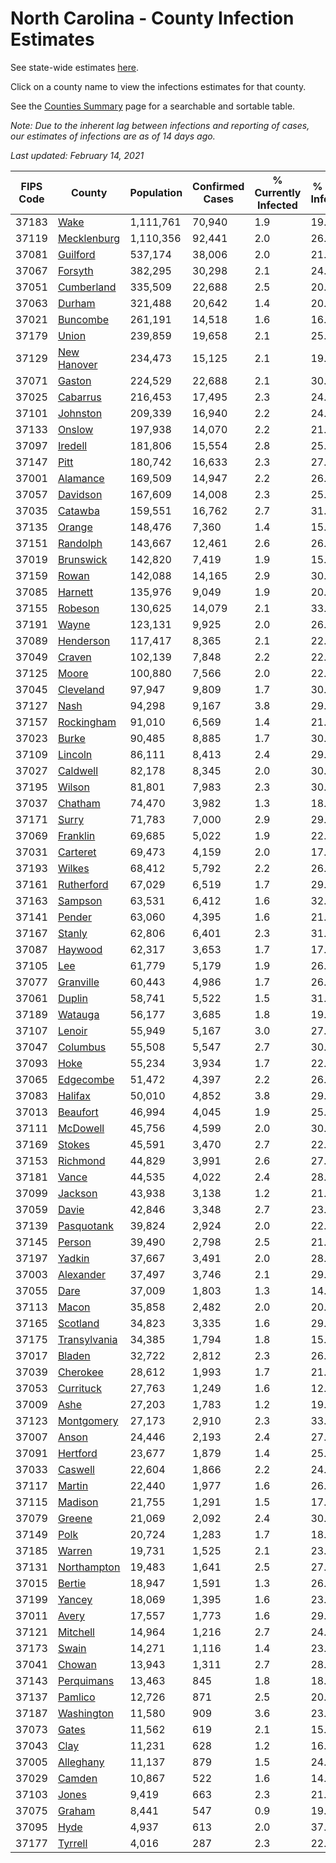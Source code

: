 # North Carolina - County Infection Estimates

See state-wide estimates [here](/infections/us-nc).

Click on a county name to view the infections estimates for that county.

See the [Counties Summary](/infections/summary-counties) page for a searchable and sortable table.

*Note: Due to the inherent lag between infections and reporting of cases, our estimates of infections are as of 14 days ago.*

*Last updated: February 14, 2021*

|   FIPS Code |                       County |   Population |   Confirmed Cases |   % Currently Infected |   % Total Infected |
|-------------|------------------------------|--------------|-------------------|------------------------|--------------------|
|       37183 |                 [Wake](wake) |    1,111,761 |            70,940 |                    1.9 |               19.5 |
|       37119 |   [Mecklenburg](mecklenburg) |    1,110,356 |            92,441 |                    2.0 |               26.2 |
|       37081 |         [Guilford](guilford) |      537,174 |            38,006 |                    2.0 |               21.5 |
|       37067 |           [Forsyth](forsyth) |      382,295 |            30,298 |                    2.1 |               24.3 |
|       37051 |     [Cumberland](cumberland) |      335,509 |            22,688 |                    2.5 |               20.4 |
|       37063 |             [Durham](durham) |      321,488 |            20,642 |                    1.4 |               20.9 |
|       37021 |         [Buncombe](buncombe) |      261,191 |            14,518 |                    1.6 |               16.7 |
|       37179 |               [Union](union) |      239,859 |            19,658 |                    2.1 |               25.1 |
|       37129 |   [New Hanover](new-hanover) |      234,473 |            15,125 |                    2.1 |               19.4 |
|       37071 |             [Gaston](gaston) |      224,529 |            22,688 |                    2.1 |               30.6 |
|       37025 |         [Cabarrus](cabarrus) |      216,453 |            17,495 |                    2.3 |               24.7 |
|       37101 |         [Johnston](johnston) |      209,339 |            16,940 |                    2.2 |               24.8 |
|       37133 |             [Onslow](onslow) |      197,938 |            14,070 |                    2.2 |               21.1 |
|       37097 |           [Iredell](iredell) |      181,806 |            15,554 |                    2.8 |               25.8 |
|       37147 |                 [Pitt](pitt) |      180,742 |            16,633 |                    2.3 |               27.8 |
|       37001 |         [Alamance](alamance) |      169,509 |            14,947 |                    2.2 |               26.9 |
|       37057 |         [Davidson](davidson) |      167,609 |            14,008 |                    2.3 |               25.3 |
|       37035 |           [Catawba](catawba) |      159,551 |            16,762 |                    2.7 |               31.6 |
|       37135 |             [Orange](orange) |      148,476 |             7,360 |                    1.4 |               15.7 |
|       37151 |         [Randolph](randolph) |      143,667 |            12,461 |                    2.6 |               26.6 |
|       37019 |       [Brunswick](brunswick) |      142,820 |             7,419 |                    1.9 |               15.6 |
|       37159 |               [Rowan](rowan) |      142,088 |            14,165 |                    2.9 |               30.8 |
|       37085 |           [Harnett](harnett) |      135,976 |             9,049 |                    1.9 |               20.3 |
|       37155 |           [Robeson](robeson) |      130,625 |            14,079 |                    2.1 |               33.6 |
|       37191 |               [Wayne](wayne) |      123,131 |             9,925 |                    2.0 |               26.5 |
|       37089 |       [Henderson](henderson) |      117,417 |             8,365 |                    2.1 |               22.0 |
|       37049 |             [Craven](craven) |      102,139 |             7,848 |                    2.2 |               22.9 |
|       37125 |               [Moore](moore) |      100,880 |             7,566 |                    2.0 |               22.9 |
|       37045 |       [Cleveland](cleveland) |       97,947 |             9,809 |                    1.7 |               30.1 |
|       37127 |                 [Nash](nash) |       94,298 |             9,167 |                    3.8 |               29.4 |
|       37157 |     [Rockingham](rockingham) |       91,010 |             6,569 |                    1.4 |               21.6 |
|       37023 |               [Burke](burke) |       90,485 |             8,885 |                    1.7 |               30.4 |
|       37109 |           [Lincoln](lincoln) |       86,111 |             8,413 |                    2.4 |               29.1 |
|       37027 |         [Caldwell](caldwell) |       82,178 |             8,345 |                    2.0 |               30.8 |
|       37195 |             [Wilson](wilson) |       81,801 |             7,983 |                    2.3 |               30.3 |
|       37037 |           [Chatham](chatham) |       74,470 |             3,982 |                    1.3 |               18.2 |
|       37171 |               [Surry](surry) |       71,783 |             7,000 |                    2.9 |               29.1 |
|       37069 |         [Franklin](franklin) |       69,685 |             5,022 |                    1.9 |               22.1 |
|       37031 |         [Carteret](carteret) |       69,473 |             4,159 |                    2.0 |               17.9 |
|       37193 |             [Wilkes](wilkes) |       68,412 |             5,792 |                    2.2 |               26.1 |
|       37161 |     [Rutherford](rutherford) |       67,029 |             6,519 |                    1.7 |               29.7 |
|       37163 |           [Sampson](sampson) |       63,531 |             6,412 |                    1.6 |               32.1 |
|       37141 |             [Pender](pender) |       63,060 |             4,395 |                    1.6 |               21.0 |
|       37167 |             [Stanly](stanly) |       62,806 |             6,401 |                    2.3 |               31.1 |
|       37087 |           [Haywood](haywood) |       62,317 |             3,653 |                    1.7 |               17.4 |
|       37105 |                   [Lee](lee) |       61,779 |             5,179 |                    1.9 |               26.7 |
|       37077 |       [Granville](granville) |       60,443 |             4,986 |                    1.7 |               26.6 |
|       37061 |             [Duplin](duplin) |       58,741 |             5,522 |                    1.5 |               31.3 |
|       37189 |           [Watauga](watauga) |       56,177 |             3,685 |                    1.8 |               19.5 |
|       37107 |             [Lenoir](lenoir) |       55,949 |             5,167 |                    3.0 |               27.7 |
|       37047 |         [Columbus](columbus) |       55,508 |             5,547 |                    2.7 |               30.8 |
|       37093 |                 [Hoke](hoke) |       55,234 |             3,934 |                    1.7 |               22.2 |
|       37065 |       [Edgecombe](edgecombe) |       51,472 |             4,397 |                    2.2 |               26.1 |
|       37083 |           [Halifax](halifax) |       50,010 |             4,852 |                    3.8 |               29.5 |
|       37013 |         [Beaufort](beaufort) |       46,994 |             4,045 |                    1.9 |               25.8 |
|       37111 |         [McDowell](mcdowell) |       45,756 |             4,599 |                    2.0 |               30.4 |
|       37169 |             [Stokes](stokes) |       45,591 |             3,470 |                    2.7 |               22.5 |
|       37153 |         [Richmond](richmond) |       44,829 |             3,991 |                    2.6 |               27.1 |
|       37181 |               [Vance](vance) |       44,535 |             4,022 |                    2.4 |               28.1 |
|       37099 |           [Jackson](jackson) |       43,938 |             3,138 |                    1.2 |               21.7 |
|       37059 |               [Davie](davie) |       42,846 |             3,348 |                    2.7 |               23.5 |
|       37139 |     [Pasquotank](pasquotank) |       39,824 |             2,924 |                    2.0 |               22.3 |
|       37145 |             [Person](person) |       39,490 |             2,798 |                    2.5 |               21.0 |
|       37197 |             [Yadkin](yadkin) |       37,667 |             3,491 |                    2.0 |               28.4 |
|       37003 |       [Alexander](alexander) |       37,497 |             3,746 |                    2.1 |               29.7 |
|       37055 |                 [Dare](dare) |       37,009 |             1,803 |                    1.3 |               14.6 |
|       37113 |               [Macon](macon) |       35,858 |             2,482 |                    2.0 |               20.9 |
|       37165 |         [Scotland](scotland) |       34,823 |             3,335 |                    1.6 |               29.2 |
|       37175 | [Transylvania](transylvania) |       34,385 |             1,794 |                    1.8 |               15.2 |
|       37017 |             [Bladen](bladen) |       32,722 |             2,812 |                    2.3 |               26.8 |
|       37039 |         [Cherokee](cherokee) |       28,612 |             1,993 |                    1.7 |               21.2 |
|       37053 |       [Currituck](currituck) |       27,763 |             1,249 |                    1.6 |               12.9 |
|       37009 |                 [Ashe](ashe) |       27,203 |             1,783 |                    1.2 |               19.6 |
|       37123 |     [Montgomery](montgomery) |       27,173 |             2,910 |                    2.3 |               33.4 |
|       37007 |               [Anson](anson) |       24,446 |             2,193 |                    2.4 |               27.5 |
|       37091 |         [Hertford](hertford) |       23,677 |             1,879 |                    1.4 |               25.0 |
|       37033 |           [Caswell](caswell) |       22,604 |             1,866 |                    2.2 |               24.9 |
|       37117 |             [Martin](martin) |       22,440 |             1,977 |                    1.6 |               26.9 |
|       37115 |           [Madison](madison) |       21,755 |             1,291 |                    1.5 |               17.3 |
|       37079 |             [Greene](greene) |       21,069 |             2,092 |                    2.4 |               30.6 |
|       37149 |                 [Polk](polk) |       20,724 |             1,283 |                    1.7 |               18.9 |
|       37185 |             [Warren](warren) |       19,731 |             1,525 |                    2.1 |               23.9 |
|       37131 |   [Northampton](northampton) |       19,483 |             1,641 |                    2.5 |               27.0 |
|       37015 |             [Bertie](bertie) |       18,947 |             1,591 |                    1.3 |               26.6 |
|       37199 |             [Yancey](yancey) |       18,069 |             1,395 |                    1.6 |               23.3 |
|       37011 |               [Avery](avery) |       17,557 |             1,773 |                    1.6 |               29.9 |
|       37121 |         [Mitchell](mitchell) |       14,964 |             1,216 |                    2.7 |               24.1 |
|       37173 |               [Swain](swain) |       14,271 |             1,116 |                    1.4 |               23.4 |
|       37041 |             [Chowan](chowan) |       13,943 |             1,311 |                    2.7 |               28.1 |
|       37143 |     [Perquimans](perquimans) |       13,463 |               845 |                    1.8 |               18.7 |
|       37137 |           [Pamlico](pamlico) |       12,726 |               871 |                    2.5 |               20.1 |
|       37187 |     [Washington](washington) |       11,580 |               909 |                    3.6 |               23.5 |
|       37073 |               [Gates](gates) |       11,562 |               619 |                    2.1 |               15.8 |
|       37043 |                 [Clay](clay) |       11,231 |               628 |                    1.2 |               16.9 |
|       37005 |       [Alleghany](alleghany) |       11,137 |               879 |                    1.5 |               24.1 |
|       37029 |             [Camden](camden) |       10,867 |               522 |                    1.6 |               14.2 |
|       37103 |               [Jones](jones) |        9,419 |               663 |                    2.3 |               21.0 |
|       37075 |             [Graham](graham) |        8,441 |               547 |                    0.9 |               19.5 |
|       37095 |                 [Hyde](hyde) |        4,937 |               613 |                    2.0 |               37.3 |
|       37177 |           [Tyrrell](tyrrell) |        4,016 |               287 |                    2.3 |               22.6 |